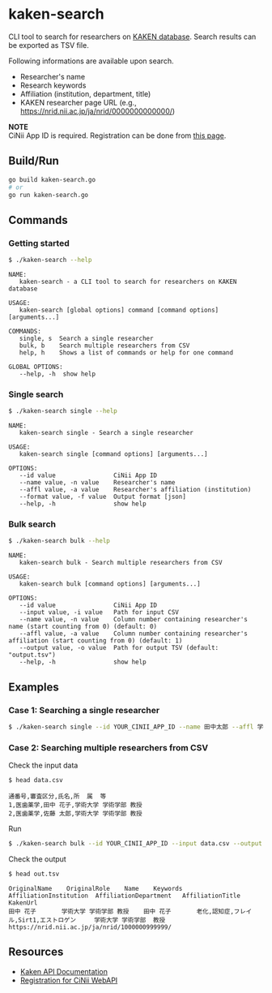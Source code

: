 # kaken-search

CLI tool to search for researchers on [KAKEN database](https://kaken.nii.ac.jp/ja/). Search results can be exported as TSV file.

Following informations are available upon search.
- Researcher's name
- Research keywords
- Affiliation (institution, department, title)
- KAKEN researcher page URL (e.g., https://nrid.nii.ac.jp/ja/nrid/0000000000000/)

**NOTE**  
CiNii App ID is required. Registration can be done from [this page](https://support.nii.ac.jp/ja/cinii/api/developer).

## Build/Run
```sh
go build kaken-search.go
# or
go run kaken-search.go
```

## Commands

### Getting started
```sh
$ ./kaken-search --help
```
```
NAME:
   kaken-search - a CLI tool to search for researchers on KAKEN database

USAGE:
   kaken-search [global options] command [command options] [arguments...]

COMMANDS:
   single, s  Search a single researcher
   bulk, b    Search multiple researchers from CSV
   help, h    Shows a list of commands or help for one command

GLOBAL OPTIONS:
   --help, -h  show help
```

### Single search
```sh
$ ./kaken-search single --help
```
```
NAME:
   kaken-search single - Search a single researcher

USAGE:
   kaken-search single [command options] [arguments...]

OPTIONS:
   --id value                CiNii App ID
   --name value, -n value    Researcher's name
   --affl value, -a value    Researcher's affiliation (institution)
   --format value, -f value  Output format [json]
   --help, -h                show help
```

### Bulk search
```sh
$ ./kaken-search bulk --help
```
```
NAME:
   kaken-search bulk - Search multiple researchers from CSV

USAGE:
   kaken-search bulk [command options] [arguments...]

OPTIONS:
   --id value                CiNii App ID
   --input value, -i value   Path for input CSV
   --name value, -n value    Column number containing researcher's name (start counting from 0) (default: 0)
   --affl value, -a value    Column number containing researcher's affiliation (start counting from 0) (default: 1)
   --output value, -o value  Path for output TSV (default: "output.tsv")
   --help, -h                show help
```

## Examples

### Case 1: Searching a single researcher

```sh
$ ./kaken-search single --id YOUR_CINII_APP_ID --name 田中太郎 --affl 学術大学 --format json
```


### Case 2: Searching multiple researchers from CSV

Check the input data
```sh
$ head data.csv
```
```
通番号,審査区分,氏名,所  属  等
1,医歯薬学,田中 花子,学術大学 学術学部 教授
2,医歯薬学,佐藤 太郎,学術大学 学術学部 教授
```

Run
```sh
$ ./kaken-search bulk --id YOUR_CINII_APP_ID --input data.csv --output out.tsv --name 2 --affl 3
```

Check the output
```sh
$ head out.tsv
```
```
OriginalName    OriginalRole    Name    Keywords        AffiliationInstitution  AffiliationDepartment   AffiliationTitle        KakenUrl
田中 花子       学術大学 学術学部 教授    田中 花子       老化,認知症,フレイル,Sirt1,エストロゲン     学術大学 学術学部  教授    https://nrid.nii.ac.jp/ja/nrid/1000000999999/
```

## Resources
- [Kaken API Documentation](https://bitbucket.org/niijp/kaken_definition/src/master/)
- [Registration for CiNii WebAPI](https://support.nii.ac.jp/ja/cinii/api/developer)